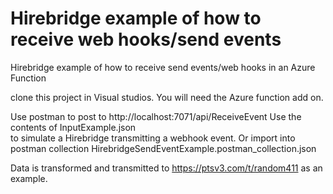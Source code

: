 ﻿# Hirebridge example of how to receive web hooks/send events
Hirebridge example of how to receive send events/web hooks in an Azure Function

clone this project in Visual studios.  You will need the Azure function add on.

Use postman to post to http://localhost:7071/api/ReceiveEvent    Use the  contents of InputExample.json  
to simulate a Hirebridge transmitting a webhook event.  Or import into postman collection HirebridgeSendEventExample.postman_collection.json


Data is transformed and transmitted to https://ptsv3.com/t/random411  as an example.
